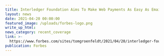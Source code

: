 ```yaml
---
title: Interledger Foundation Aims To Make Web Payments As Easy As Email
layout: news
date: 2021-04-20 00:00:00
featured_image: /uploads/forbes-logo.png
write_up_html:
news_category: recent_coverage
link: >-
  https://www.forbes.com/sites/tomgroenfeldt/2021/04/20/interledger-foundation-aims-to-make-web-payments-as-easy-as-email/?sh=2710c96f7249
publication: Forbes
---
```


